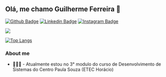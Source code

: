 ## Olá, me chamo Guilherme Ferreira 👋


[![Github Badge](https://img.shields.io/badge/-Github-000?style=flat-square&logo=Github&logoColor=white&link=https://github.com/gfferreiira)](https://github.com/gfferreiira)
[![Linkedin Badge](https://img.shields.io/badge/-LinkedIn-blue?style=flat-square&logo=Linkedin&logoColor=white&link=https://www.linkedin.com/in/guilherme-ferreira/)](https://www.linkedin.com/in/guilherme-ferreira0898b3288/)
[![Instagram Badge](https://img.shields.io/badge/-Instagram-DF0174?style=flat-square&logo-=instagram&logoColor=white&link=https://www.instagram.com/g.fferreiira/)](https://www.instagram.com/g.fferreiira/)

<a href="https://www.instagram.com/g.fferreiira" alt="Instagram" target="_blank">
  <img src="https://img.shields.io/badge/-Instagram-DF0174?style=for-the- 
   badge&labelColor=DF0174&logo=instagram&logoColor=white&link=https://www.instagram.com/g.fferreiira">
</a>

[![Top Langs](https://github-readme-stats.vercel.app/api/top-langs/?username=gfferreiira&layout=compact)](https://github.com/gfferreiira/github-readme-stats)

### About me

- 👨🏼‍🏫 - Atualmente estou no 3° modulo do curso de Desenvolvimento de Sistemas do Centro Paula Souza (ETEC Horácio) 
